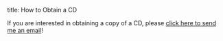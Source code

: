 title: How to Obtain a CD


If you are interested in obtaining a copy of a CD, please <a href="&#109;&#97;&#105;&#108;&#116;&#111;&#58;%74%6F%6D%72%6D%61%72%73%68%32%30%31%33%40%79%61%68%6F%6F%2E%63%6F%6D">click here to send me an email</a>!
